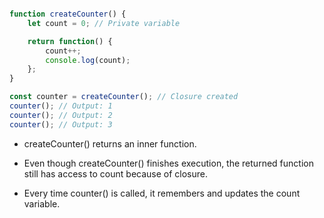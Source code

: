 ```javascript

function createCounter() {
    let count = 0; // Private variable

    return function() {
        count++; 
        console.log(count);
    };
}

const counter = createCounter(); // Closure created
counter(); // Output: 1
counter(); // Output: 2
counter(); // Output: 3

```

- createCounter() returns an inner function.

- Even though createCounter() finishes execution, the returned function still has access to count because of closure.

- Every time counter() is called, it remembers and updates the count variable.